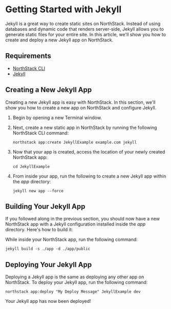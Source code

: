 # Getting Started with Jekyll

Jekyll is a great way to create static sites on NorthStack. Instead of using databases and dynamic code that renders server-side, Jekyll allows you to generate static files for your entire site. In this article, we'll show you how to create and deploy a new Jekyll app on NorthStack.

## Requirements
* [NorthStack CLI](/cli/)
* [Jekyll](/jekyll/installing-jekyll.md)

## Creating a New Jekyll App

Creating a new Jekyll app is easy with NorthStack. In this section, we'll show you how to create a new app on NorthStack and configure Jekyll.

1. Begin by opening a new Terminal window.
2. Next, create a new static app in NorthStack by running the following NorthStack CLI command:
   
   ```shell
   northstack app:create JekyllExample example.com jekyll
   ```

3. Now that your app is created, access the location of your newly created NorthStack app:
   
   ```shell
   cd JekyllExample
   ```

4. From inside your app, run the following to create a new Jekyll app within the *app* directory:
   
   ```shell
   jekyll new app --force
   ```

## Building Your Jekyll App

If you followed along in the previous section, you should now have a new NorthStack app with a Jekyll configuration installed inside the *app* directory. Here's how to build it:

While inside your NorthStack app, run the following command:

```shell
jekyll build -s ./app -d ./app/public
```

## Deploying Your Jekyll App

Deploying a Jekyll app is the same as deploying any other app on NorthStack. To deploy your Jekyll app, run the following command:

```shell
northstack app:deploy "My Deploy Message" JekyllExample dev
```

Your Jekyll app has now been deployed!